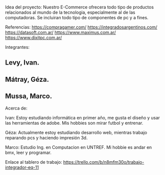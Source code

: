 Idea del proyecto:
Nuestro E-Commerce ofrecera todo tipo de productos relacionados al mundo de la tecnologia, especialmente al de las computadoras. Se incluiran todo tipo de componentes de pc y a fines.

Referencias:
https://compragamer.com/
https://integradosargentinos.com/
https://datasoft.com.ar/
https://www.maximus.com.ar/
https://www.dixitpc.com.ar/

Integrantes:

## Levy, Ivan. 
## Mátray, Géza. 
## Mussa, Marco. 

Acerca de: 

Ivan: Estoy estudiando informática en primer año, me gusta el diseño y usar las herramientas de adobe. Mis hobbies son mirar futbol y entrenar. 

Géza: Actualmente estoy estudiando desarrollo web, mientras trabajo reparando pcs y haciendo impresión 3d. 

Marco: Estudio Ing. en Computacion en UNTREF. Mi hobbie es andar en bmx, leer y programar.


Enlace al tablero de trabajo: https://trello.com/b/n8mfm30o/trabajo-integrador-eq-11